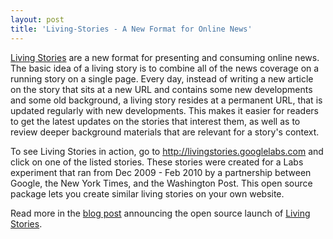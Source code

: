 ```yaml
---
layout: post
title: 'Living-Stories - A New Format for Online News'
---
```

<a href="http://code.google.com/p/living-stories/">Living Stories</a> are a new format for presenting and consuming online news. The basic idea of a living story is to combine all of the news coverage on a running story on a single page. Every day, instead of writing a new article on the story that sits at a new URL and contains some new developments and some old background, a living story resides at a permanent URL, that is updated regularly with new developments. This makes it easier for readers to get the latest updates on the stories that interest them, as well as to review deeper background materials that are relevant for a story's context.<p></p>
To see Living Stories in action, go to <a rel="nofollow" href="http://livingstories.googlelabs.com/">http://livingstories.googlelabs.com</a> and click on one of the listed stories. These stories were created for a Labs experiment that ran from Dec 2009 - Feb 2010 by a partnership between Google, the New York Times, and the Washington Post. This open source package lets you create similar living stories on your own website.<p></p>
Read more in the <a rel="nofollow" href="http://googlenewsblog.blogspot.com/2010/02/open-sourcing-living-stories-format.html">blog post</a> announcing the open source launch of <a href="http://code.google.com/p/living-stories/">Living Stories</a>.
